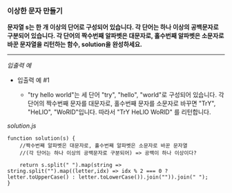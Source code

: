 ### 이상한 문자 만들기

**문자열 s는 한 개 이상의 단어로 구성되어 있습니다. 각 단어는 하나 이상의 공백문자로 구분되어 있습니다. 각 단어의 짝수번째 알파벳은 대문자로, 홀수번째 알파벳은 소문자로 바꾼 문자열을 리턴하는 함수, solution을 완성하세요.**

---

_입출력 예_

- 입출력 예 #1

  - "try hello world"는 세 단어 "try", "hello", "world"로 구성되어 있습니다. 각 단어의 짝수번째 문자를 대문자로, 홀수번째 문자를 소문자로 바꾸면 "TrY", "HeLlO", "WoRlD"입니다. 따라서 "TrY HeLlO WoRlD" 를 리턴합니다.

_solution.js_

```
function solution(s) {
    //짝수번째 알파벳은 대문자로, 홀수번째 알파벳은 소문자로 바꾼 문자열
    //(각 단어는 하나 이상의 공백문자로 구분되어) => 공백이 하나 이상이다?

    return s.split(" ").map(string => string.split("").map((letter,idx) => idx % 2 === 0 ? letter.toUpperCase() : letter.toLowerCase()).join("")).join(" ");
}
```
